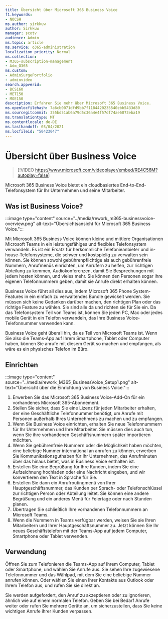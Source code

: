 ```yaml
---
title: Übersicht über Microsoft 365 Business Voice
f1.keywords:
- NOCSH
ms.author: sirkkuw
author: Sirkkuw
manager: scotv
audience: Admin
ms.topic: article
ms.service: o365-administration
localization_priority: Normal
ms.collection:
- M365-subscription-management
- Adm_O365
ms.custom:
- AdminSurgePortfolio
- adminvideo
search.appverid:
- BCS160
- MET150
- MOE150
description: Erfahren Sie mehr über Microsoft 365 Business Voice.
ms.openlocfilehash: 7a6cb0071dfd9bb7f1184420235540ebb5433d80
ms.sourcegitcommit: 355bd51ab6a79d5c36a4e4f57df74ae6873eba19
ms.translationtype: MT
ms.contentlocale: de-DE
ms.lasthandoff: 03/04/2021
ms.locfileid: "50423047"
---
```

# <a name="overview-of-business-voice"></a>Übersicht über Business Voice

> [!VIDEO https://www.microsoft.com/videoplayer/embed/RE4C56M?autoplay=false]

Microsoft 365 Business Voice bietet ein cloudbasiertes End-to-End-Telefonsystem für Ihr Unternehmen und seine Mitarbeiter.

## <a name="what-is-business-voice"></a>Was ist Business Voice?

:::image type="content" source="../media/rework_m365-businessvoice-overview.png" alt-text="Übersichtsansicht für Microsoft 365 Business Voice.":::

Mit Microsoft 365 Business Voice können kleine und mittlere Organisationen Microsoft Teams in ein leistungsfähiges und flexibles Telefonsystem verwandeln. Es ist ein Ersatz für herkömmliche Telefonieanbieter und in-house-Telefonsysteme, die schwer und kostspielig zu verwalten sein können. Sie können sowohl gebührenpflichtige als auch gebührenfreie Nummern, Anrufmenüs einrichten, um Anrufern zu helfen, zur richtigen Abteilung zu kommen, Audiokonferenzen, damit Sie Besprechungen mit jedem hosten können, und vieles mehr. Sie können den Personen sogar ihre eigenen Telefonnummern geben, damit sie Anrufe direkt erhalten können.

Business Voice führt all dies aus, indem Microsoft 365 Phone System-Features in ein einfach zu verwaltendes Bundle gewickelt werden. Sie müssen sich keine Gedanken darüber machen, den richtigen Plan oder das richtige Feature zu wählen. Sie sind alle da und richten sie für Sie ein. Da das Telefonsystem Teil von Teams ist, können Sie jeden PC, Mac oder jedes mobile Gerät in ein Telefon verwandeln, das Ihre Business Voice-Telefonnummer verwenden kann.

Business Voice geht überall hin, da es Teil von Microsoft Teams ist. Wenn Sie also die Teams-App auf Ihrem Smartphone, Tablet oder Computer haben, können Sie anrufe mit diesem Gerät so machen und empfangen, als wäre es ein physisches Telefon im Büro.

## <a name="how-to-set-up"></a>Einrichten

:::image type="content" source="../media/rework_M365_BusinessVoice_Setup1.png" alt-text="Übersicht über die Einrichtung von Business Voice.":::

1. Erwerben Sie das Microsoft 365 Business Voice-Add-On für ein vorhandenes Microsoft 365-Abonnement.
1. Stellen Sie sicher, dass Sie eine Lizenz für jeden Mitarbeiter erhalten, der eine Geschäftliche Telefonnummer benötigt, um Anrufe mit Personen außerhalb Ihres Unternehmens zu machen und zu empfangen.
1. Wenn Sie Business Voice einrichten, erhalten Sie neue Telefonnummern für Ihr Unternehmen und Ihre Mitarbeiter. Sie müssen dies auch tun, wenn Sie ihre vorhandenen Geschäftsnummern später importieren möchten.
1. Wenn Sie gebührenfreie Nummern oder die Möglichkeit haben möchten, eine beliebige Nummer international an anrufen zu können, erwerben Sie Kommunikationsguthaben für Ihr Unternehmen, das Anrufminuten über das hinaus bietet, was in Business Voice enthalten ist.
1. Erstellen Sie eine Begrüßung für Ihre Kunden, indem Sie eine Aufzeichnung hochladen oder eine Nachricht eingeben, und wir konvertieren den Text in Sprache für Sie.
1. Erstellen Sie dann ein Anrufroutingmenü von Ihrer Hauptgeschäftsnummer, das Kunden per Sprach- oder Telefonschlüssel zur richtigen Person oder Abteilung leitet. Sie können eine andere Begrüßung und ein anderes Menü für Feiertage oder nach Stunden planen.
1. Übertragen Sie schließlich Ihre vorhandenen Telefonnummern an Microsoft Teams.
1. Wenn die Nummern in Teams verfügbar werden, weisen Sie sie Ihren Mitarbeitern und Ihrer Hauptgeschäftsnummer zu. Jetzt können Sie Ihr neues Geschäftstelefon mit der Teams-App auf jedem Computer, Smartphone oder Tablet verwenden.

## <a name="how-to-use"></a>Verwendung

Öffnen Sie zum Telefonieren die Teams-App auf Ihrem Computer, Tablet oder Smartphone, und wählen Sie Anrufe aus. Sie sehen Ihre zugewiesene Telefonnummer und das Wählpad, mit dem Sie eine beliebige Nummer anrufen können. Oder wählen Sie einen Ihrer Kontakte aus Outlook oder Ihrem Telefon aus, und rufen Sie sie direkt an.

Sie werden aufgefordert, den Anruf zu akzeptieren oder zu ignorieren, ähnlich wie auf einem normalen Telefon. Geben Sie bei Bedarf Anrufe weiter oder rufen Sie mehrere Geräte an, um sicherzustellen, dass Sie keine wichtigen Anrufe ihrer Kunden verpassen.